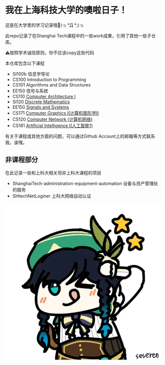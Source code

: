 # 我在上海科技大学的噢啦日子！

这是在大学里的学习记录哦💯(っ °Д °;)っ

此repo记录了在Shanghai Tech课程中的一些work成果，引用了其他一些子仓库。

⚠️按照学术诚信原则，你不应该copy这些代码

本仓库包含以下课程

- SI100b 信息学导论
- CS100 Introduction to Programming
- CS101 Algorithms and Data Structures
- EE150 信号与系统
- CS110 [Computer Architecture I](https://i-techx.github.io/iTechX/courses?course_code=CS110)
- SI120 [Discrete Mathematics](https://i-techx.github.io/iTechX/courses?course_code=SI120)
- EE150 [Signals and Systems](https://i-techx.github.io/iTechX/courses?course_code=EE150)
- CS171 [Computer Graphics I(计算机图形学I)](https://faculty.sist.shanghaitech.edu.cn/faculty/liuxp/course/cs171.01/)
- CS120 [Computer Network (计算机网络)](https://i-techx.github.io/iTechX/courses?course_code=CS120)
- CS181 [Artificial Intelligence I(人工智能1)](https://i-techx.github.io/iTechX/courses?course_code=CS181)


有关于课程或其他方面的问题，可以通过Github Account上的邮箱等方式联系我，诶嘿。

## 非课程部分

在此记录一些和上科大相关但非上科大课程的项目

- ShanghaiTech-administration-equipment-automation 设备与资产管理处的服务
- SHtechNetLoginer 上科大网络自动认证

![2231](vendi.webp)